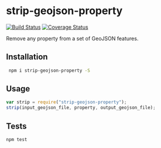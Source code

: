 # strip-geojson-property
[![Build Status](https://travis-ci.org/HarryStevens/strip-geojson-property.svg?branch=master)](https://travis-ci.org/HarryStevens/strip-geojson-property) [![Coverage Status](https://coveralls.io/repos/github/HarryStevens/strip-geojson-property/badge.svg?branch=master)](https://coveralls.io/github/HarryStevens/strip-geojson-property?branch=master)

Remove any property from a set of GeoJSON features.

## Installation
```bash
 npm i strip-geojson-property -S
 ```

## Usage
```js
var strip = require("strip-geojson-property");
strip(input_geojson_file, property, output_geojson_file);
```

## Tests
```bash
npm test
```
